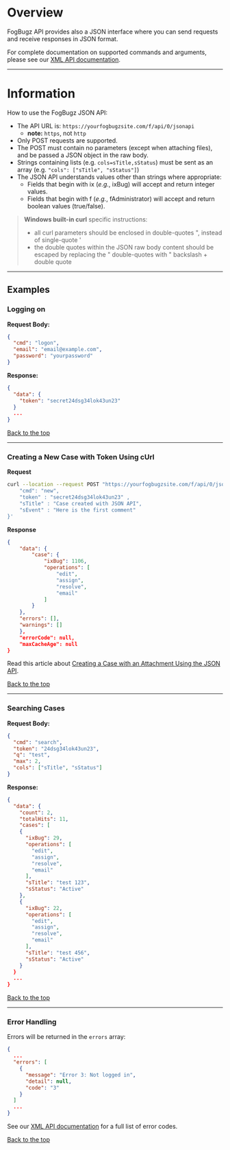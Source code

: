 # Overview

FogBugz API provides also a JSON interface where you can send requests and receive responses in JSON format.

For complete documentation on supported commands and arguments, please see our [XML API documentation](https://support.fogbugz.com/article/55730-fogbugz-api-introduction).

---

# Information

How to use the FogBugz JSON API: 

- The API URL is: `https://yourfogbugzsite.com/f/api/0/jsonapi`
  - **note:** `https`, not `http`
- Only POST requests are supported.
- The POST must contain no parameters (except when attaching files), and be passed a JSON object in the raw body.
- Strings containing lists (e.g. `cols=sTitle,sStatus`) must be sent as an array (e.g. `"cols": ["sTitle", "sStatus"]`)
- The JSON API understands values other than strings where appropriate:
  - Fields that begin with ix (*e.g.*, ixBug) will accept and return integer values.
  - Fields that begin with f (*e.g.*, fAdministrator) will accept and return boolean values (true/false).

> **Windows built-in curl** specific instructions:
> 
> - all curl parameters should be enclosed in double-quotes ", instead of single-quote '
> - the double quotes within the JSON raw body content should be escaped by replacing the " double-quotes with \" backslash + double quote 

---

## Examples

### Logging on

**Request Body:**

```json
{
  "cmd": "logon",
  "email": "email@example.com",
  "password": "yourpassword"
}
```

**Response:**

```json
{
  "data": {
    "token": "secret24dsg34lok43un23"
  }
  ...
}
```

[Back to the top](#overview)

---

### Creating a New Case with Token Using cUrl

**Request**

```bash
curl --location --request POST "https://yourfogbugzsite.com/f/api/0/jsonapi" --header 'Content-Type: application/json' --data-raw '{
    "cmd": "new",
    "token" : "secret24dsg34lok43un23" ,
    "sTitle" : "Case created with JSON API",
    "sEvent" : "Here is the first comment"
}'
```

**Response**

```json
{
    "data": {
        "case": {
            "ixBug": 1106,
            "operations": [
                "edit",
                "assign",
                "resolve",
                "email"
            ]
        }
    },
    "errors": [],
    "warnings": []
    },
    "errorCode": null,
    "maxCacheAge": null
}
```

Read this article about [Creating a Case with an Attachment Using the JSON API](https://support.fogbugz.com/article/55691-creating-a-case-with-an-attachment-using-the-json-api).

[Back to the top](#overview)

---

### Searching Cases

**Request Body:**

```json
{
  "cmd": "search",
  "token": "24dsg34lok43un23",
  "q": "test",
  "max": 2,
  "cols": ["sTitle", "sStatus"]
}
```

**Response:**

```json
{
  "data": {
    "count": 2,
    "totalHits": 11,
    "cases": [
    {
      "ixBug": 29,
      "operations": [
        "edit",
        "assign",
        "resolve",
        "email"
      ],
      "sTitle": "test 123",
      "sStatus": "Active"
    },
    {
      "ixBug": 22,
      "operations": [
        "edit",
        "assign",
        "resolve",
        "email"
      ],
      "sTitle": "test 456",
      "sStatus": "Active"
    }
  }
  ...
}
```

[Back to the top](#overview)

---

### Error Handling

Errors will be returned in the `errors` array:

```json
{
  ...
  "errors": [
    {
      "message": "Error 3: Not logged in",
      "detail": null,
      "code": "3"
    }
  ]
  ...
}
```

See our [XML API documentation](https://support.fogbugz.com/article/55753-fogbugz-xml-api-error-codes) for a full list of error codes.

[Back to the top](#overview)
